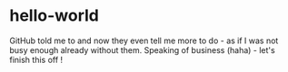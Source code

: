 # hello-world
GitHub told me to
and now they even tell me more to do - as if I was not busy enough already without them.
Speaking of business (haha) - let's finish
this
off
!
